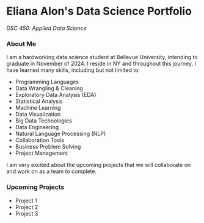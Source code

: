 # **Eliana Alon's Data Science Portfolio**
*DSC 450: Applied Data Science*

### About Me
I am a hardworking data science student at Bellevue University, intending to graduate in November of 2024. I reside in NY and throughout this journey, I have learned many skills, including but not limited to:
- Programming Languages
- Data Wrangling & Cleaning
- Exploratory Data Analysis (EDA)
- Statistical Analysis
- Machine Learning
- Data Visualization
- Big Data Technologies
- Data Engineering
- Natural Language Processing (NLP)
- Collaboration Tools
- Business Problem Solving
- Project Management

I am very excited about the upcoming projects that we will collaborate on and work on as a team to complete.

### Upcoming Projects
+ Project 1
+ Project 2
+ Project 3
